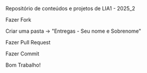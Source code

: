 Repositório de conteúdos e projetos de LIA1 - 2025_2

Fazer Fork

Criar uma pasta -> "Entregas - Seu nome e Sobrenome"

Fazer Pull Request

Fazer Commit

Bom Trabalho!
